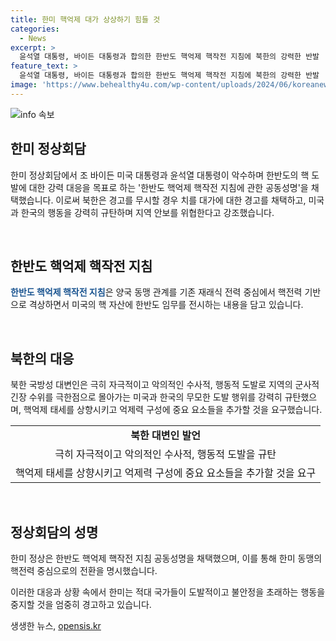 ```yaml
---
title: 한미 핵억제 대가 상상하기 힘들 것
categories:
  - News
excerpt: >
  윤석열 대통령, 바이든 대통령과 합의한 한반도 핵억제 핵작전 지침에 북한의 강력한 반발   한미 정상회담에서 한반도 안보를 강화하기 위한 핵억제 핵작전 지침에 동의한 윤석열 대통령과 조 바이든 미국 대통령에게 북한이 강력한 반발을 했다. 북한은 미국과 한국의 도발적 태도를 규탄하며, 핵억제 태세를 상향시키는 요구와 적대 국가들에 대한 엄중한 경고를 발표했다. 최근 채택된 공동성명은 한반도의 핵전력 기반을 강화하는 내용을 담고 있다.
feature_text: >
  윤석열 대통령, 바이든 대통령과 합의한 한반도 핵억제 핵작전 지침에 북한의 강력한 반발   한미 정상회담에서 한반도 안보를 강화하기 위한 핵억제 핵작전 지침에 동의한 윤석열 대통령과 조 바이든 미국 대통령에게 북한이 강력한 반발을 했다. 북한은 미국과 한국의 도발적 태도를 규탄하며, 핵억제 태세를 상향시키는 요구와 적대 국가들에 대한 엄중한 경고를 발표했다. 최근 채택된 공동성명은 한반도의 핵전력 기반을 강화하는 내용을 담고 있다.
image: 'https://www.behealthy4u.com/wp-content/uploads/2024/06/koreanews.jpg'
---
```


<p><img src="https://www.behealthy4u.com/wp-content/uploads/2024/06/koreanews.jpg" alt="info 속보" /></p>

<h2 data-ke-size="size26">한미 정상회담</h2>

<p>한미 정상회담에서 조 바이든 미국 대통령과 윤석열 대통령이 악수하며 한반도의 핵 도발에 대한 강력 대응을 목표로 하는 '한반도 핵억제 핵작전 지침에 관한 공동성명'을 채택했습니다. 이로써 북한은 경고를 무시할 경우 치를 대가에 대한 경고를 채택하고, 미국과 한국의 행동을 강력히 규탄하며 지역 안보를 위협한다고 강조했습니다.</p>

<p data-ke-size="size16">&nbsp;</p>

<h2 data-ke-size="size24">한반도 핵억제 핵작전 지침</h2>

<p><b><span style="color: #1a5490;">한반도 핵억제 핵작전 지침</span></b>은 양국 동맹 관계를 기존 재래식 전력 중심에서 핵전력 기반으로 격상하면서 미국의 핵 자산에 한반도 임무를 전시하는 내용을 담고 있습니다.</p>

<p data-ke-size="size16">&nbsp;</p>

<h2 data-ke-size="size24">북한의 대응</h2>

<p>북한 국방성 대변인은 극히 자극적이고 악의적인 수사적, 행동적 도발로 지역의 군사적 긴장 수위를 극한점으로 몰아가는 미국과 한국의 무모한 도발 행위를 강력히 규탄했으며, 핵억제 태세를 상향시키고 억제력 구성에 중요 요소들을 추가할 것을 요구했습니다.</p>

<table>
    <tbody>
        <tr>
            <td style="text-align: center; height: 17px;"><b>북한 대변인 발언</b></td>
        </tr>
        <tr>
            <td style="text-align: center; height: 17px;">극히 자극적이고 악의적인 수사적, 행동적 도발을 규탄</td>
        </tr>
        <tr>
            <td style="text-align: center; height: 17px;">핵억제 태세를 상향시키고 억제력 구성에 중요 요소들을 추가할 것을 요구</td>
        </tr>
    </tbody>
</table>

<p data-ke-size="size16">&nbsp;</p>

<h2 data-ke-size="size24">정상회담의 성명</h2>

<p>한미 정상은 한반도 핵억제 핵작전 지침 공동성명을 채택했으며, 이를 통해 한미 동맹의 핵전력 중심으로의 전환을 명시했습니다.</p>

<p>이러한 대응과 상황 속에서 한미는 적대 국가들이 도발적이고 불안정을 초래하는 행동을 중지할 것을 엄중히 경고하고 있습니다.</p>
생생한 뉴스, <a href="https://opensis.kr" rel="dofollow">opensis.kr</a>



